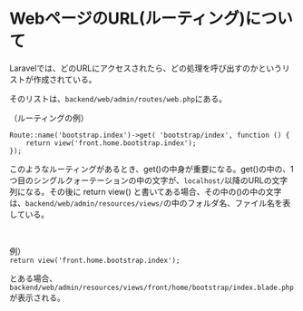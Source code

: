 # WebページのURL(ルーティング)について

Laravelでは、どのURLにアクセスされたら、どの処理を呼び出すのかというリストが作成されている。  

そのリストは、`backend/web/admin/routes/web.php`にある。  

（ルーティングの例）
```
Route::name('bootstrap.index')->get( 'bootstrap/index', function () { 
    return view('front.home.bootstrap.index'); 
});
```

このようなルーティングがあるとき、get()の中身が重要になる。get()の中の、1つ目のシングルクォーテーションの中の文字が、`localhost/`以降のURLの文字列になる。その後に return view() と書いてある場合、その中の()の中の文字は、`backend/web/admin/resources/views/`の中のフォルダ名、ファイル名を表している。  

<br>

例）  
`return view('front.home.bootstrap.index');`  
  
とある場合、`backend/web/admin/resources/views/front/home/bootstrap/index.blade.php`が表示される。  
  
